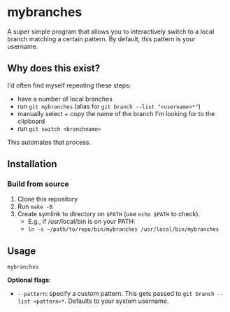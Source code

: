 # mybranches

A super simple program that allows you to interactively switch to a local branch matching a certain pattern. By default, this pattern is your username.

## Why does this exist?

I'd often find myself repeating these steps:

- have a number of local branches
- run `git mybranches` (alias for `git branch --list "<username>*"`)
- manually select + copy the name of the branch I'm looking for to the clipboard
- run `git switch <branchname>`

This automates that process.

## Installation
### Build from source
1. Clone this repository
2. Run `make -B`
3. Create symlink to directory on `$PATH` (use `echo $PATH` to check). 
    - E.g., if /usr/local/bin is on your PATH:
    - `ln -s ~/path/to/repo/bin/mybranches /usr/local/bin/mybranches`

## Usage
```
mybranches
```

**Optional flags**:
- `--pattern`: specify a custom pattern. This gets passed to `git branch --list <pattern>*`. Defaults to your system username.

